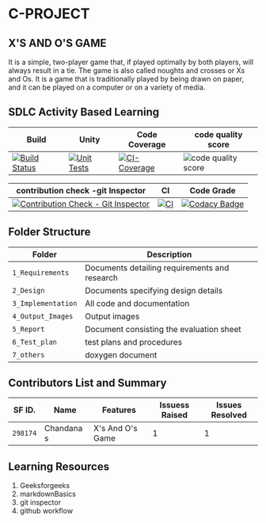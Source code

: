 # C-PROJECT

## **X'S AND O'S  GAME**

It is a simple, two-player game that, if played optimally by both players, will always result in a tie. The game is also called noughts and crosses or Xs and Os. It is a game that is traditionally played by being drawn on paper, and it can be played on a computer or on a variety of media.

## SDLC Activity Based Learning

| Build       |  Unity      | Code Coverage     |  code quality score |   
|-            | -           |-                  |-                    |
| [![Build Status](https://github.com/chandana0777/c-project/actions/workflows/build.yml/badge.svg)](https://github.com/chandana0777/c-project/actions/workflows/build.yml)  | [![Unit Tests](https://github.com/bgvmysore/miniproject_stepin/actions/workflows/unity.yml/badge.svg)](https://github.com/bgvmysore/miniproject_stepin/actions/workflows/unity.yml) | [![CI-Coverage](https://github.com/bgvmysore/miniproject_stepin/actions/workflows/ci-coverage.yml/badge.svg)](https://github.com/bgvmysore/miniproject_stepin/actions/workflows/ci-coverage.yml)|![code quality score](https://www.code-inspector.com/project/24990/score/svg) |

|  contribution check -git Inspector     | CI    | Code Grade|    
| -           |-                  |-             |
|[![Contribution Check - Git Inspector](https://github.com/chandana0777/c-project/actions/workflows/contribution%20Git%20Inspector.yml/badge.svg)](https://github.com/chandana0777/c-project/actions/workflows/contribution%20Git%20Inspector.yml)|[![CI](https://github.com/chandana0777/c-project/actions/workflows/cppcheck.yml/badge.svg)](https://github.com/chandana0777/c-project/actions/workflows/cppcheck.yml) |[![Codacy Badge](https://app.codacy.com/project/badge/Grade/a978c628dcff472fab05008ec4b26ee6)](https://www.codacy.com/gh/chandana0777/c-project/dashboard?utm_source=github.com&amp;utm_medium=referral&amp;utm_content=chandana0777/c-project&amp;utm_campaign=Badge_Grade)|


## Folder Structure
Folder             | Description
-------------------| -----------------------------------------
`1_Requirements`   | Documents detailing requirements and research
`2_Design`         | Documents specifying design details
`3_Implementation` | All code and documentation
`4_Output_Images`  | Output images 
`5_Report`         |Document consisting the evaluation sheet
`6_Test_plan`      |test plans and procedures
`7_others`         |doxygen document 

## Contributors List and Summary

SF ID. |  Name   |    Features    | Issuess Raised |Issues Resolved|
|-------|---------|----------------|----------------|---------------|
`298174` | Chandana s  | X's And O's Game    |  1    |  1  |     
   

## Learning Resources
1. Geeksforgeeks
2. markdownBasics
3. git inspector
4. github workflow



  


